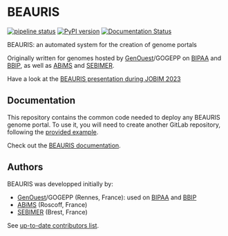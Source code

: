 # BEAURIS

 [![pipeline status](https://gitlab.com/beaur1s/beauris/badges/main/pipeline.svg)](https://gitlab.com/beaur1s/beauris/-/commits/main) [![PyPI version](https://badge.fury.io/py/beauris.svg)](https://badge.fury.io/py/beauris) [![Documentation Status](https://readthedocs.org/projects/beauris/badge/?version=latest)](https://beauris.readthedocs.io/en/latest/?badge=latest)

BEAURIS: an automated system for the creation of genome portals

Originally written for genomes hosted by [GenOuest](https://www.genouest.org)/GOGEPP on [BIPAA](https://bipaa.genouest.org) and [BBIP](https://bbip.genouest.org), as well as [ABiMS](http://abims.sb-roscoff.fr/) and [SEBIMER](https://bioinfo.ifremer.fr/).

Have a look at the [BEAURIS presentation during JOBIM 2023](https://doi.org/10.5281/zenodo.8279917)

## Documentation

This repository contains the common code needed to deploy any BEAURIS genome portal. To use it, you will need to create another GitLab repository, following the [provided example](https://gitlab.com/beaur1s/sample).

Check out the [BEAURIS documentation](https://beauris.readthedocs.io/).

## Authors

BEAURIS was developped initially by:

- [GenOuest](https://www.genouest.org)/GOGEPP (Rennes, France): used on [BIPAA](https://bipaa.genouest.org) and [BBIP](https://bbip.genouest.org)
- [ABiMS](http://abims.sb-roscoff.fr/) (Roscoff, France)
- [SEBIMER](https://bioinfo.ifremer.fr/) (Brest, France)

See [up-to-date contributors list](https://gitlab.com/beaur1s/beauris/-/graphs/main).
